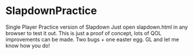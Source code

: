 # SlapdownPractice
Single Player Practice version of Slapdown
Just open slapdown.html in any browser to test it out. This is just a proof of concept, lots of QOL improvements can be made.
Two bugs + one easter egg. GL and let me know how you do! 
